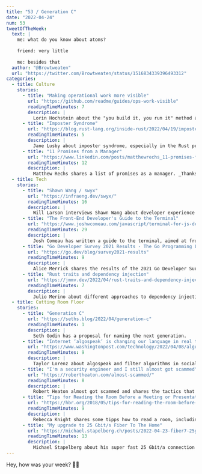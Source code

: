 ```yaml
---
title: "53 / Generation C"
date: "2022-04-24"
num: 53
tweetOfTheWeek:
  text: |
    me: what do you know about atoms?
 
    friend: very little
   
    me: besides that
  author: "@Browtweaten"
  url: "https://twitter.com/Browtweaten/status/1516834339396493312"
categories:
  - title: Culture
    stories:
      - title: "Making operational work more visible"
        url: "https://github.com/readme/guides/ops-work-visible"
        readingTimeMinutes: 7
        description: |
          Lorin Hochstein about the "you build it, you run it" method at Netflix and how to make operational work more visible using meetings and pair programming.
      - title: "Imposter Syndrome"
        url: "https://blog.rust-lang.org/inside-rust/2022/04/19/imposter-syndrome.html"
        readingTimeMinutes: 5
        description: |
          Jane Lusby about imposter syndrome, especially in the Rust project.
      - title: "11 Promises from a Manager"
        url: "https://www.linkedin.com/posts/matthewrechs_11-promises-from-a-manager-1-well-have-activity-6921531546298384384-C94R/"
        readingTimeMinutes: 12
        description: |
          Matthew Rechs shares a list of promises as a manager. _Thanks Jan & Lukas_
  - title: Tech
    stories:
      - title: "Shawn Wang / swyx"
        url: "https://infraeng.dev/swyx/"
        readingTimeMinutes: 16
        description: |
          Will Larson interviews Shawn Wang about developer experience and the overlap with infrastructure.
      - title: "The Front-End Developer's Guide to the Terminal"
        url: "https://www.joshwcomeau.com/javascript/terminal-for-js-devs/"
        readingTimeMinutes: 29
        description: |
          Josh Comeau has written a guide to the terminal, aimed at frontend developers that have no experience with it.
      - title: "Go Developer Survey 2021 Results - The Go Programming Language"
        url: "https://go.dev/blog/survey2021-results"
        readingTimeMinutes: 9
        description: |
          Alice Merrick shares the results of the 2021 Go Developer Survey — always interesting to get these insights.
      - title: "Rust traits and dependency injection"
        url: "https://jmmv.dev/2022/04/rust-traits-and-dependency-injection.html"
        readingTimeMinutes: 7
        description: |
          Julio Merino about different approaches to dependency injection in Rust.
  - title: Cutting Room Floor
    stories:
      - title: "Generation C"
        url: "https://seths.blog/2022/04/generation-c"
        readingTimeMinutes: 1
        description: |
          Seth Godin has a proposal for naming the next generation.
      - title: "Internet ‘algospeak’ is changing our language in real time, from ‘nip nops’ to ‘le dollar bean’"
        url: "https://www.washingtonpost.com/technology/2022/04/08/algospeak-tiktok-le-dollar-bean/"
        readingTimeMinutes: 9
        description: |
          Taylor Lorenz about algospeak and filter algorithms in social networks that change the human language.
      - title: "I'm a security engineer and I still almost got scammed"
        url: "https://robertheaton.com/almost-scammed/"
        readingTimeMinutes: 8
        description: |
          Robert Heaton almost got scammed and shares the tactics that were applied in the scam.
      - title: "Tips for Reading the Room Before a Meeting or Presentation"
        url: "https://hbr.org/2018/05/tips-for-reading-the-room-before-a-meeting-or-presentation"
        readingTimeMinutes: 9
        description: |
          Rebecca Knight shares some tipps how to read a room, including do's and don'ts.
      - title: "My upgrade to 25 Gbit/s Fiber To The Home"
        url: "https://michael.stapelberg.ch/posts/2022-04-23-fiber7-25gbit-upgrade/"
        readingTimeMinutes: 13
        description: |
          Michael Stapelberg about his super fast 25 Gbit/a connection and what it took to make it work.
---
```


Hey, how was your week? ✌🏻

